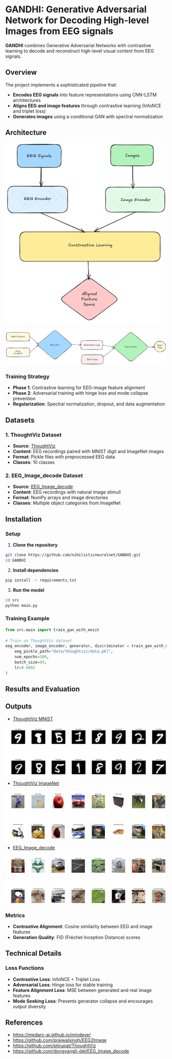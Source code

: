 # GANDHI: Generative Adversarial Network for Decoding High-level Images from EEG signals

**GANDHI** combines Generative Adversarial Networks with contrastive learning to decode and reconstruct high-level visual content from EEG signals.

## Overview

The project implements a sophisticated pipeline that:
- **Encodes EEG signals** into feature representations using CNN-LSTM architectures
- **Aligns EEG and image features** through contrastive learning (InfoNCE and triplet loss)
- **Generates images** using a conditional GAN with spectral normalization

## Architecture

<p align="center">
  <img src="img/cl_train.png" alt="Output Image"/>
</p>

<p align="center">
  <img src="img/gan_train.png" alt="Output Image"/>
</p>


### Training Strategy

- **Phase 1**: Contrastive learning for EEG-image feature alignment
- **Phase 2**: Adversarial training with hinge loss and mode collapse prevention
- **Regularization**: Spectral normalization, dropout, and data augmentation

## Datasets

### 1. ThoughtViz Dataset
- **Source**: [ThoughtViz](https://github.com/ptirupat/ThoughtViz)
- **Content**: EEG recordings paired with MNIST digit and ImageNet images
- **Format**: Pickle files with preprocessed EEG data
- **Classes**: 10 classes

### 2. EEG_Image_decode Dataset
- **Source**: [EEG_Image_decode](https://github.com/dongyangli-del/EEG_Image_decode)
- **Content**: EEG recordings with natural image stimuli
- **Format**: NumPy arrays and image directories
- **Classes**: Multiple object categories from ImageNet

## Installation

### Setup

1. **Clone the repository**
```bash
git clone https://github.com/nihilisticneuralnet/GANDHI.git
cd GANDHI
```

2. **Install dependencies**
```bash
pip install -r requirements.txt
```

3. **Run the model**
```bash
cd src
python main.py
```


### Training Example

```python
from src.main import train_gan_with_mnist

# Train on ThoughtViz dataset
eeg_encoder, image_encoder, generator, discriminator = train_gan_with_mnist(
    eeg_pickle_path="data/thoughtviz/data.pkl",
    num_epochs=100,
    batch_size=64,
    lr=0.0002
)
```

## Results and Evaluation

## Outputs

- [ThoughtViz MNIST](https://github.com/ptirupat/ThoughtViz)
<img src="outputs/output_mnist.png" alt="Output Image"/>

- [ThoughtViz ImageNet](https://github.com/ptirupat/ThoughtViz)
<img src="outputs/output_imagenet.png" alt="Output Image"/>


- [EEG_Image_decode](https://github.com/dongyangli-del/EEG_Image_decode)
<img src="outputs/output.png" alt="Output Image" />

### Metrics
- **Contrastive Alignment**: Cosine similarity between EEG and image features
- **Generation Quality**: FID (Fréchet Inception Distance) scores



## Technical Details

### Loss Functions

- **Contrastive Loss**: InfoNCE + Triplet Loss
- **Adversarial Loss**: Hinge loss for stable training
- **Feature Alignment Loss**: MSE between generated and real image features
- **Mode Seeking Loss**:  Prevents generator collapse and encourages output diversity

## References

- https://medarc-ai.github.io/mindeye/
- https://github.com/prajwalsingh/EEG2Image
- https://github.com/ptirupat/ThoughtViz
- https://github.com/dongyangli-del/EEG_Image_decode
